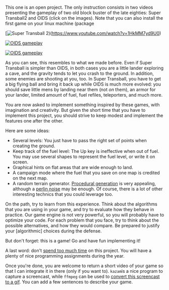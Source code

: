This one is an open project. The only instruction consists in two
videos presenting the gameplay of two old block buster of the
late eighties: Super Transball2 and OIDS (click on the images). Note
that you can also install the first game on your linux machine (package 

[![Super Transball 2](https://www.youtube.com/watch?v=1HkMM7yd9U0))(https://www.youtube.com/watch?v=1HkMM7yd9U0)

[![OIDS gameplay](http://img.youtube.com/vi/OrtrdDaKIQY/0.jpg)](https://www.youtube.com/embed/OrtrdDaKIQY)

[![OIDS gameplay](http://img.youtube.com/vi/WxhmMGLVjQ4/0.jpg)](https://www.youtube.com/embed/WxhmMGLVjQ4)

As you can see, this resembles to what we made before. Even if Super Transball
is simpler than OIDS, in both cases you are a little lander exploring a cave,
and the gravity tends to let you crash to the ground. In addition, some enemies
are shooting at you, too. In Super Transball, you have to get a big flying ball
and bring it back up while OIDS is much more evolved: you should save little
mens by landing near them (not *on* them), an armor for your lander, limited
amount of fuel, fuel refiles, teleporters, and much more.

You are now asked to implement something inspired by these games, with
imagination and creativity. But given the short time that you have to
implement this project, you should strive to keep modest and implement
the features one after the other. 

Here are some ideas:

- Several levels: You just have to pass the right set of points when
  creating the ground.
- Keep track of the fuel level: The Up key is ineffective when out of
  fuel. You may use several shapes to represent the fuel level, or
  write it on screen.
- Graphical hints on flat areas that are wide enough to land.
- A campaign mode where the fuel that you save on one map is credited
  on the next map.
- A random terrain generator. [Procedural generation](http://blog.runevision.com/2015/08/procedural-world-potentials-simulation.html)
  is very appealing, although a
  [perlin noise](http://gamedev.stackexchange.com/questions/20588/how-can-i-generate-worms-style-terrain) 
  may be enough. Of course, there is a lot of other interesting
  technics that you could leverage too.

On the path, try to learn from this experience. Think about the
algorithms that you are using in your game, and try to evaluate how
they behave in practice. Our game engine is not very powerful, so you
will probably have to optimize your code. For each problem that you
face, try to think about the possible alternatives, and how they would
compare. Be prepared to justify your [algorithmic] choices during the
defense.

But don't forget: this is a game! Go and have fun implementing it!

A last word: don't [spend too much time](TOnotDO) on this project. You
will have a plenty of nice programming assignments during the year.

Once you're done, you are welcome to return a short video of your game so that I
can integrate it in there (only if you want to). ```kazam```is a nice program to
capture a screencast, while ```ffmpeg``` can be used to [convert this screencast
to a gif](https://askubuntu.com/questions/648603/how-to-create-an-animated-gif-from-mp4-video-via-command-line).
You can add a few sentences to describe your game.
